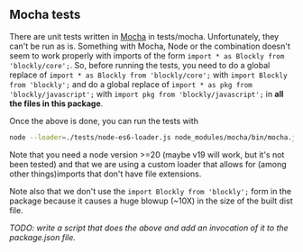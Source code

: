 ## Mocha tests

There are unit tests written in [Mocha](https://mochajs.org/) in tests/mocha.
Unfortunately, they can't be run as is.  Something with Mocha, Node or the combination doesn't seem to work properly
with imports of the form `import * as Blockly from 'blockly/core';`. So, before running the tests, you need to
do a global replace of `import * as Blockly from 'blockly/core';` with `import Blockly from 'blockly';` and do a global 
replace of `import * as pkg from 'blockly/javascript';` with `import pkg from 'blockly/javascript';` in 
**all the files in this package**. 

Once the above is done, you can run the tests with

```sh
node --loader=./tests/node-es6-loader.js node_modules/mocha/bin/mocha.js --ui tdd tests/mocha
```

Note that you need a node version >=20 (maybe v19 will work, but it's not been tested) and that we are using a custom 
loader that allows for (among other things)imports that don't have file extensions.

Note also that we don't use the `import Blockly from 'blockly';` form in the package because it causes a huge blowup 
(~10X) in the size of the built dist file.

_TODO: write a script that does the above and add an invocation of it to the package.json file._
